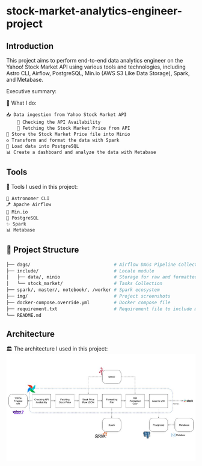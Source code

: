 # stock-market-analytics-engineer-project

## Introduction 
This project aims to perform end-to-end data analytics engineer on the Yahoo! Stock Market API using various tools and technologies, including Astro CLI, Airflow, PostgreSQL, Min.io (AWS S3 Like Data Storage), Spark, and Metabase. 

Executive summary: 

🔧 What I do:

    📥 Data ingestion from Yahoo Stock Market API 
        🔎 Checking the API Availability 
        📨 Fetching the Stock Market Price from API 
    🦜 Store the Stock Market Price file into Minio 
    ♻️ Transform and format the data with Spark 
    💾 Load data into PostgreSQL  
    📊 Create a dashboard and analyze the data with Metabase

## Tools 
🔧 Tools I used in this project:
 
    💫 Astronomer CLI 
    🪁 Apache Airflow
    🦜 Min.io  
    🐘 PostgreSQL 
    ✨ Spark 
    📊 Metabase 

## 📂 Project Structure
```bash
├── dags/                               # Airflow DAGs Pipeline Collection
├── include/                            # Locale module 
│   ├── data/, minio                    # Storage for raw and formatted file
│   └── stock_market/                   # Tasks Collection 
├── spark/, master/, notebook/, /worker # Spark ecosystem 
├── img/                                # Project screenshots
├── docker-compose.override.yml         # Docker compose file 
├── requirement.txt                     # Requirement file to include minio and airflow providers 
└── README.md
```

## Architecture 
🏛️ The architecture I used in this project: 
<img src="img/Project_Architecture.jpg">
